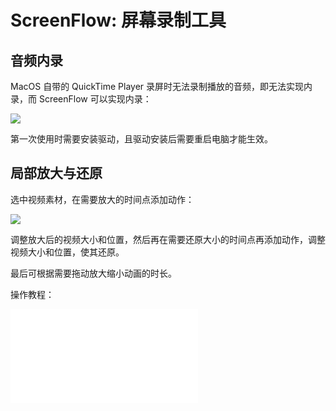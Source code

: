 # ScreenFlow: 屏幕录制工具

## 音频内录

MacOS 自带的 QuickTime Player 录屏时无法录制播放的音频，即无法实现内录，而 ScreenFlow 可以实现内录：

![](https://image-host-1251893006.cos.ap-chengdu.myqcloud.com/2025%2F03%2F13%2F20250313101926.png)

第一次使用时需要安装驱动，且驱动安装后需要重启电脑才能生效。

## 局部放大与还原

选中视频素材，在需要放大的时间点添加动作：

![](https://image-host-1251893006.cos.ap-chengdu.myqcloud.com/2025%2F03%2F13%2F20250313103124.png)

调整放大后的视频大小和位置，然后再在需要还原大小的时间点再添加动作，调整视频大小和位置，使其还原。

最后可根据需要拖动放大缩小动画的时长。

操作教程：

<iframe src="//player.bilibili.com/player.html?isOutside=true&aid=114152999751370&bvid=BV11mQcYnEXX&cid=28838397328&p=1" scrolling="no" border="0" frameborder="no" framespacing="0" allowfullscreen="true"></iframe>
